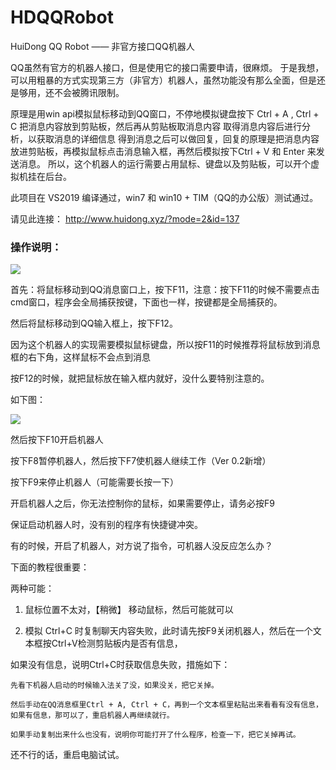 # HDQQRobot
HuiDong QQ Robot —— 非官方接口QQ机器人 

QQ虽然有官方的机器人接口，但是使用它的接口需要申请，很麻烦。 
于是我想，可以用粗暴的方式实现第三方（非官方）机器人，虽然功能没有那么全面，但是还是够用，还不会被腾讯限制。

原理是用win api模拟鼠标移动到QQ窗口，不停地模拟键盘按下 Ctrl + A , Ctrl + C 把消息内容放到剪贴板，然后再从剪贴板取消息内容
取得消息内容后进行分析，以获取消息的详细信息
得到消息之后可以做回复，回复的原理是把消息内容放进剪贴板，再模拟鼠标点击消息输入框，再然后模拟按下Ctrl + V 和 Enter 来发送消息。
所以，这个机器人的运行需要占用鼠标、键盘以及剪贴板，可以开个虚拟机挂在后台。

此项目在 VS2019 编译通过，win7 和 win10 + TIM（QQ的办公版）测试通过。

请见此连接：
http://www.huidong.xyz/?mode=2&id=137

### 操作说明：

![](http://www-x-huidong-x-xyz.img.abc188.com/ueditor/php/upload/image/20200809/1596963155321576.png)

首先：将鼠标移动到QQ消息窗口上，按下F11，注意：按下F11的时候不需要点击cmd窗口，程序会全局捕获按键，下面也一样，按键都是全局捕获的。

然后将鼠标移动到QQ输入框上，按下F12。

因为这个机器人的实现需要模拟鼠标键盘，所以按F11的时候推荐将鼠标放到消息框的右下角，这样鼠标不会点到消息

按F12的时候，就把鼠标放在输入框内就好，没什么要特别注意的。

如下图：

![](http://www-x-huidong-x-xyz.img.abc188.com/ueditor/php/upload/image/20200809/1596962955344082.png)

然后按下F10开启机器人

按下F8暂停机器人，然后按下F7使机器人继续工作（Ver 0.2新增）

按下F9来停止机器人（可能需要长按一下）

开启机器人之后，你无法控制你的鼠标，如果需要停止，请务必按F9

保证启动机器人时，没有别的程序有快捷键冲突。

有的时候，开启了机器人，对方说了指令，可机器人没反应怎么办？

下面的教程很重要：

两种可能：

1. 鼠标位置不太对，【稍微】 移动鼠标，然后可能就可以

2. 模拟 Ctrl+C 时复制聊天内容失败，此时请先按F9关闭机器人，然后在一个文本框按Ctrl+V检测剪贴板内是否有信息，

如果没有信息，说明Ctrl+C时获取信息失败，措施如下：

    先看下机器人启动的时候输入法关了没，如果没关，把它关掉。

    然后手动在QQ消息框里Ctrl + A, Ctrl + C，再到一个文本框里粘贴出来看看有没有信息，如果有信息，那可以了，重启机器人再继续就行。

    如果手动复制出来什么也没有，说明你可能打开了什么程序，检查一下，把它关掉再试。

还不行的话，重启电脑试试。
